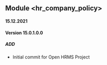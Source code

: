 ## Module <hr_company_policy>

#### 15.12.2021
#### Version 15.0.1.0.0
##### ADD
- Initial commit for Open HRMS Project

